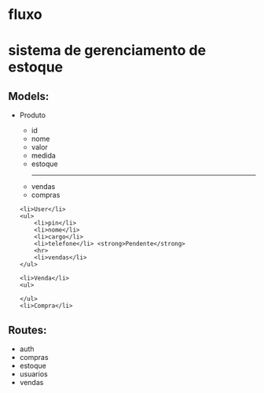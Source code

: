 # fluxo
 
<h1>
    sistema de gerenciamento de estoque
</h1>

<h2>Models:</h2>
<ul>
    <li>Produto</li>
    <ul>
        <li>id</li>
        <li>nome</li>
        <li>valor</li>
        <li>medida</li>
        <li>estoque</li>
        <hr>
        <li>vendas</li>
        <li>compras</li>
    </ul>

    <li>User</li>
    <ul>
        <li>pin</li>
        <li>nome</li>
        <li>cargo</li>
        <li>telefone</li> <strong>Pendente</strong>
        <hr>
        <li>vendas</li>
    </ul>
    
    <li>Venda</li>
    <ul>

    </ul>
    <li>Compra</li>
</ul>
 
    

<h2>Routes:</h2>
<ul>
    <li> auth </li>
    <li> compras </li>
    <li> estoque </li>
    <li> usuarios </li>
    <li> vendas </li>
</ul>
